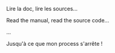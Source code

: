 Lire la doc, lire les sources...

Read the manual, read the source code...

...

Jusqu'à ce que mon process s'arrête !
